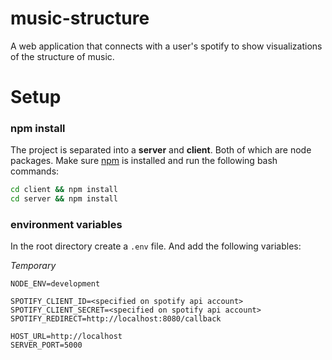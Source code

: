 # music-structure
A web application that connects with a user's spotify to show visualizations of the structure of music.

# Setup
### npm install
The project is separated into a **server** and **client**. 
Both of which are node packages. Make sure [npm](https://www.npmjs.com/) is installed and run the following bash commands:
```bash
cd client && npm install
cd server && npm install
```

### environment variables
In the root directory create a `.env` file. And add the following variables:

*Temporary*
```
NODE_ENV=development

SPOTIFY_CLIENT_ID=<specified on spotify api account>
SPOTIFY_CLIENT_SECRET=<specified on spotify api account>
SPOTIFY_REDIRECT=http://localhost:8080/callback

HOST_URL=http://localhost
SERVER_PORT=5000
```
